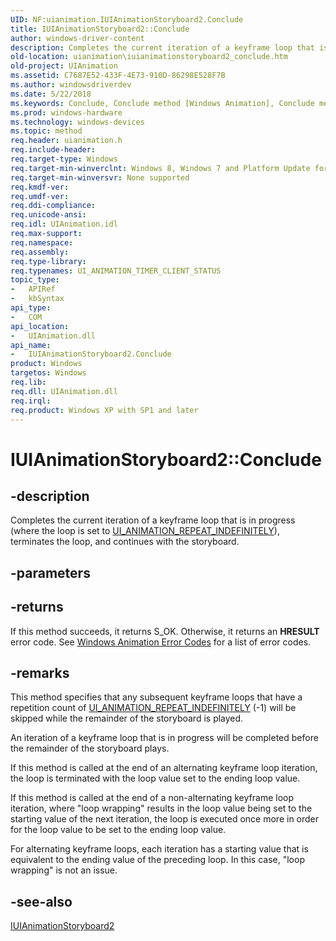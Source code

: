 ```yaml
---
UID: NF:uianimation.IUIAnimationStoryboard2.Conclude
title: IUIAnimationStoryboard2::Conclude
author: windows-driver-content
description: Completes the current iteration of a keyframe loop that is in progress (where the loop is set to UI_ANIMATION_REPEAT_INDEFINITELY), terminates the loop, and continues with the storyboard.
old-location: uianimation\iuianimationstoryboard2_conclude.htm
old-project: UIAnimation
ms.assetid: C7687E52-433F-4E73-910D-86298E528F7B
ms.author: windowsdriverdev
ms.date: 5/22/2018
ms.keywords: Conclude, Conclude method [Windows Animation], Conclude method [Windows Animation],IUIAnimationStoryboard2 interface, IUIAnimationStoryboard2 interface [Windows Animation],Conclude method, IUIAnimationStoryboard2.Conclude, IUIAnimationStoryboard2::Conclude, uianimation.iuianimationstoryboard2_conclude, uianimation/IUIAnimationStoryboard2::Conclude
ms.prod: windows-hardware
ms.technology: windows-devices
ms.topic: method
req.header: uianimation.h
req.include-header: 
req.target-type: Windows
req.target-min-winverclnt: Windows 8, Windows 7 and Platform Update for Windows 7 [desktop apps | UWP apps]
req.target-min-winversvr: None supported
req.kmdf-ver: 
req.umdf-ver: 
req.ddi-compliance: 
req.unicode-ansi: 
req.idl: UIAnimation.idl
req.max-support: 
req.namespace: 
req.assembly: 
req.type-library: 
req.typenames: UI_ANIMATION_TIMER_CLIENT_STATUS
topic_type:
-	APIRef
-	kbSyntax
api_type:
-	COM
api_location:
-	UIAnimation.dll
api_name:
-	IUIAnimationStoryboard2.Conclude
product: Windows
targetos: Windows
req.lib: 
req.dll: UIAnimation.dll
req.irql: 
req.product: Windows XP with SP1 and later
---
```


# IUIAnimationStoryboard2::Conclude


## -description


Completes the current iteration of a keyframe loop that is in progress (where the loop is set to <a href="https://msdn.microsoft.com/09213B74-16C9-48F9-9626-59FF6CFDE975">UI_ANIMATION_REPEAT_INDEFINITELY</a>), terminates the loop, and continues with the storyboard. 


## -parameters






## -returns



If this method succeeds, it returns S_OK. Otherwise, it returns an  <b>HRESULT</b> error code. See <a href="https://msdn.microsoft.com/38f15d61-d415-4c7d-b454-5144fc7c9b1e">Windows Animation Error Codes</a> for a list of error codes.




## -remarks



This method specifies that any subsequent  keyframe loops that have a repetition count of <a href="https://msdn.microsoft.com/09213B74-16C9-48F9-9626-59FF6CFDE975">UI_ANIMATION_REPEAT_INDEFINITELY</a> (-1) will be skipped while the remainder of the storyboard is played.  

An iteration of a keyframe loop that is in progress will be completed before the remainder of the storyboard plays.

If this method is called at the end of an alternating keyframe loop iteration, the loop is terminated with the  loop value set to the ending loop value.

 If this method is called at the end of a non-alternating keyframe loop iteration, where  "loop wrapping" results in the loop value being set to the starting value of the next iteration, the loop is executed once more in order for the loop value to be set to the ending loop value.

For alternating keyframe loops, each iteration has a starting value that is equivalent to the ending value of the preceding loop. In this case, "loop wrapping" is not an issue.




## -see-also




<a href="https://msdn.microsoft.com/507B6C2B-92C6-4AEB-82D5-3F14A332D41F">IUIAnimationStoryboard2</a>
 

 

